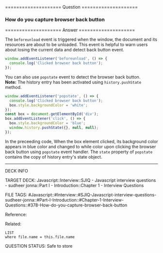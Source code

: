 ==================== Question ====================  

### How do you capture browser back button  

==================== Answer ====================  

The `beforeunload` event is triggered when the window, the document and its
resources are about to be unloaded. This event is helpful to warn users about
losing the current data and detect back button event.

```javascript
window.addEventListener('beforeunload', () => {
  console.log('Clicked browser back button');
});
```

You can also use `popstate` event to detect the browser back button.  
**Note:** The history entry has been activated using `history.pushState` method.

```javascript
window.addEventListener('popstate', () => {
  console.log('Clicked browser back button');
  box.style.backgroundColor = 'white';
});
const box = document.getElementById('div');
box.addEventListener('click', () => {
  box.style.backgroundColor = 'blue';
  window.history.pushState({}, null, null);
});
```

In the preceeding code, When the box element clicked, its background color
appears in blue color and changed to while color upon clicking the browser back
button using `popstate` event handler. The `state` property of `popstate`
contains the copy of history entry's state object.

---

DECK INFO

TARGET DECK: Javascript::Interview::SJIQ - Javascript interview questions -
sudheer jonna::Part I - Introduction::Chapter 1 - Interview Questions

FILE TAGS:
#Javascript::#Interview::#SJIQ-Javascript-interview-questions-sudheer-jonna::#Part-I-Introduction::#Chapter-1-Interview-Questions::#378-How-do-you-capture-browser-back-button

Reference:

Related:

```dataview
LIST
where file.name = this.file.name
```

QUESTION STATUS: Safe to store
